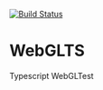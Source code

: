 [![Build Status](https://travis-ci.org/Kasperki/WebGLTS.svg?branch=tests)](https://travis-ci.org/Kasperki/WebGLTS)
# WebGLTS
Typescript WebGLTest
